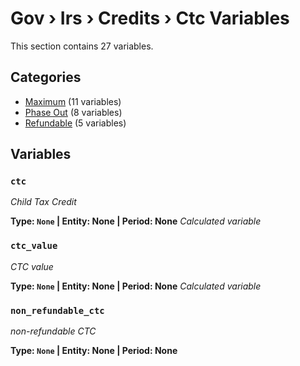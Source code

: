 # Gov › Irs › Credits › Ctc Variables

This section contains 27 variables.

## Categories

- [Maximum](maximum/index.md) (11 variables)
- [Phase Out](phase_out/index.md) (8 variables)
- [Refundable](refundable/index.md) (5 variables)

## Variables

### `ctc`
*Child Tax Credit*

**Type: `None` | Entity: None | Period: None**
*Calculated variable*

### `ctc_value`
*CTC value*

**Type: `None` | Entity: None | Period: None**
*Calculated variable*

### `non_refundable_ctc`
*non-refundable CTC*

**Type: `None` | Entity: None | Period: None**
